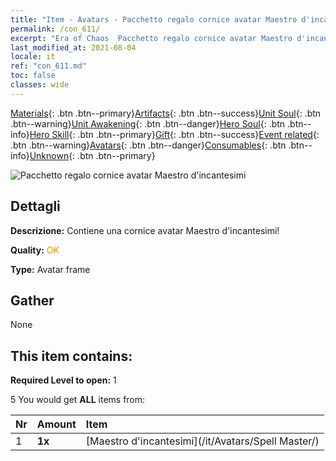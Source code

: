 ```yaml
---
title: "Item - Avatars - Pacchetto regalo cornice avatar Maestro d'incantesimi"
permalink: /con_611/
excerpt: "Era of Chaos  Pacchetto regalo cornice avatar Maestro d'incantesimi"
last_modified_at: 2021-08-04
locale: it
ref: "con_611.md"
toc: false
classes: wide
---
```

 [Materials](/ItemsIT/){: .btn .btn--primary}[Artifacts](/ItemsIT/Artifacts/){: .btn .btn--success}[Unit Soul](/ItemsIT/UnitSoul/){: .btn .btn--warning}[Unit Awakening](/ItemsIT/UnitAwakening/){: .btn .btn--danger}[Hero Soul](/ItemsIT/HeroSoul/){: .btn .btn--info}[Hero Skill](/ItemsIT/HeroSkill/){: .btn .btn--primary}[Gift](/ItemsIT/Gift/){: .btn .btn--success}[Event related](/ItemsIT/Events/){: .btn .btn--warning}[Avatars](/ItemsIT/Avatars/){: .btn .btn--danger}[Consumables](/ItemsIT/Consumables/){: .btn .btn--info}[Unknown](/ItemsIT/Unknown/){: .btn .btn--primary}

 ![Pacchetto regalo cornice avatar Maestro d'incantesimi](/images/t/i_907003.png)

## Dettagli
 **Descrizione:** Contiene una cornice avatar Maestro d'incantesimi!

 **Quality:** <span style="color: #FF8C00">OK</span>

 **Type:** Avatar frame

## Gather

  None

## This item contains:

 **Required Level to open:** 1

 5 You would get **ALL** items  from:

  | Nr | Amount |     Item    |
  |:---|:-------|:------------|
  | 1 |  **1x** | [Maestro d'incantesimi](/it/Avatars/Spell Master/) |  | 
